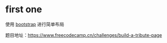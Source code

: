 # first one
使用 [bootstrap](https://github.com/twbs/bootstrap) 进行简单布局

题目地址：<https://www.freecodecamp.cn/challenges/build-a-tribute-page>
